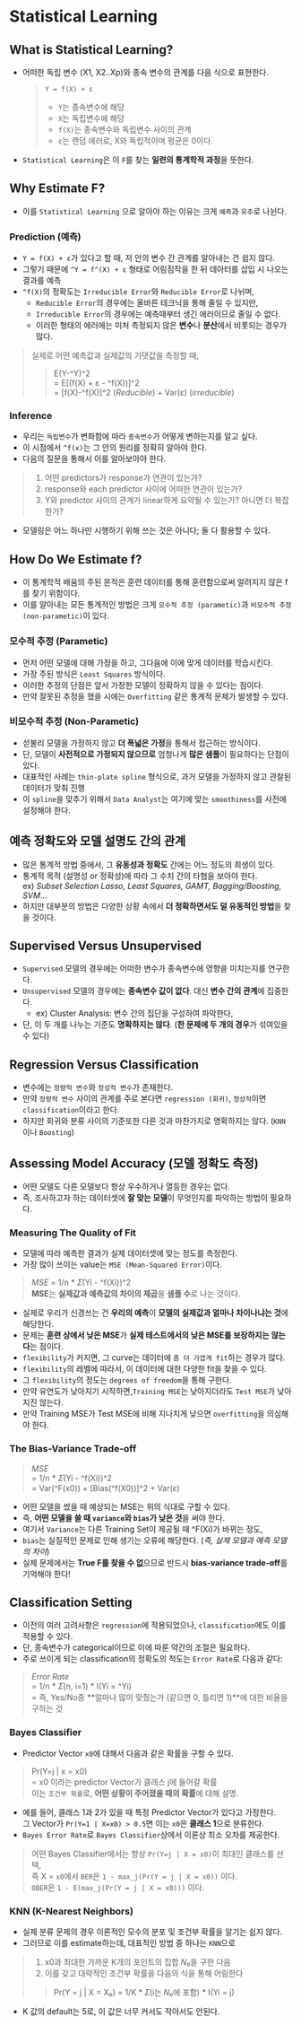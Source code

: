 # Statistical Learning

## What is Statistical Learning?
* 어떠한 독립 변수 (X1, X2..Xp)와 종속 변수의 관계를 다음 식으로 표현한다.
  > `Y = f(X) + ε`    
  > *  `Y`는 종속변수에 해당
  > * `X`는 독립변수에 해당
  > * `f(X)`는 종속변수와 독립변수 사이의 관계
  > * `ε`는 랜덤 에러로, X와 독립적이며 평균은 0이다.
* `Statistical Learning`은 이 `F`를 찾는 **일련의 통계학적 과정**을 뜻한다.

## Why Estimate F?
* 이를 `Statistical Learning` 으로 알아야 하는 이유는 크게 `예측`과 `유추`로 나뉜다.

### Prediction (예측)
* `Y = f(X) + ε`가 있다고 할 때, 저 안의 변수 간 관계를 알아내는 건 쉽지 않다.
* 그렇기 때문에 `^Y = f^(X) + ε` 형태로 어림짐작을 한 뒤 데아터를 삽입 시 나오는 결과를 예측
* `^f(X)`의 정확도는 `Irreducible Error`와 `Reducible Error`로 나뉘며,
  * `Reducible Error`의 경우에는 올바른 테크닉을 통해 줄일 수 있지만,
  * `Irreducible Error`의 경우에는 예측때부터 생긴 에러이므로 줄일 수 없다.
  * 이러한 형태의 에러에는 미처 측정되지 않은 **변수**나 **분산**에서 비롯되는 경우가 많다.
> 실제로 어떤 예측값과 실제값의 기댓값을 측정할 때,    
> >E(Y-^Y)^2    
> = E[(f(X) + ε - ^f(X))]^2    
> = [f(X)-^f(X)]^2 (*Reducible*) + Var(ε) (*irreducible*)

### Inference
* 우리는 `독립변수`가 변화함에 따라 `종속변수`가 어떻게 변하는지를 알고 싶다.
* 이 시점에서 `^f(x)`는 그 안의 원리를 정확히 알아야 한다.
* 다음의 질문을 통해서 이를 알아보아야 한다.
> 1. 어떤 predictors가 response가 연관이 있는가?
> 2. response와 each predictor 사이에 어떠한 연관이 있는가?
> 3. Y와 predictor 사이의 관계가 linear하게 요약될 수 있는가? 아니면 더 복잡한가?
* 모델링은 어느 하나만 시행하기 위해 쓰는 것은 아니다; 둘 다 활용할 수 있다.

## How Do We Estimate f?
* 이 통계학적 배움의 주된 몬적은 훈련 데이터를 통해 훈련함으로써 알려지지 않은 f를 찾기 위함이다.
* 이를 알아내는 모든 통계적인 방법은 크게 `모수적 추정 (parametic)`과 `비모수적 추정 (non-parametic)`이 있다.

### 모수적 추정 (Parametic)
* 먼저 어떤 모델에 대해 가정을 하고, 그다음에 이에 맞게 데이터를 학습시킨다.
* 가장 주된 방식은 `Least Squares` 방식이다.
* 이러한 추정의 단점은 앞서 가정한 모델이 정확하지 않을 수 있다는 점이다.
* 만약 잘못된 추정을 했을 시에는 `Overfitting` 같은 통계적 문제가 발생할 수 있다.

### 비모수적 추정 (Non-Parametic)
* 섣불리 모델을 가정하지 않고 **더 폭넓은 가정**을 통해서 접근하는 방식이다.
* 단, 모델이 **사전적으로 가정되지 않으므로** 엄청나게 **많은 샘플**이 필요하다는 단점이 있다.
* 대표적인 사례는 `thin-plate spline` 형식으로, 과거 모델을 가정하지 않고 관찰된 데이터가 맞춰 진행
* 이 `spline`을 맞추기 위해서 `Data Analyst`는 여기에 맞는 `smoothiness`를 사전에 설정해야 한다.

## 예측 정확도와 모델 설명도 간의 관계
* 많은 통계적 방법 중에서, 그 **유동성과 정확도** 간에는 어느 정도의 희생이 있다.
* 통계적 목적 (설명성 or 정확성)에 따라 그 수치 간의 타협을 보아야 한다.    
  ex) *Subset Selection Lasso, Least Squares, GAMT, Bagging/Boosting, SVM*...   
* 하지만 대부분의 방법은 다양한 상황 속에서 **더 정확하면서도 덜 유동적인 방법**을 찾을 것이다.

## Supervised Versus Unsupervised
* `Supervised` 모델의 경우에는 어떠한 변수가 종속변수에 영향을 미치는지를 연구한다.
* `Unsupervised` 모델의 경우에는 **종속변수 값이 없다**. 대신 **변수 간의 관계**에 집중한다.
  * ex) Cluster Analysis: 변수 간의 집단을 구성하여 파악한다,
* 단, 이 두 개를 나누는 기준도 **명확하지는 않다**. (**한 문제에 두 개의 경우**가 섞여있을 수 있다)

## Regression Versus Classification
* 변수에는 `정량적 변수`와 `정성적 변수`가 존재한다.
* 만약 `정량적 변수` 사이의 관계를 주로 본다면 `regression (회귀)`, `정성적`이면 `classification`이라고 한다.
* 하지만 회귀와 분류 사이의 기준또한 다른 것과 마찬가지로 명확하지는 않다. (`KNN`이나 `Boosting`)

## Assessing Model Accuracy (모델 정확도 측정)
* 어떤 모델도 다른 모델보다 항상 우수하거나 열등한 경우는 없다.
* 즉, 조사하고자 하는 데이터셋에 **잘 맞는 모델**이 무엇인지를 파악하는 방법이 필요하다.

### Measuring The Quality of Fit
* 모델에 따라 예측한 결과가 실제 데이터셋에 맞는 정도를 측정한다.
* 가장 많이 쓰이는 value는 `MSE (Mean-Squared Error)`이다.
> *MSE* = 1/n * 𝛴(Yi - ^f(Xi))^2    
> **MSE**는 **실제값과 예측값의 차이의 제곱**을 **샘플 수**로 나는 것이다.
* 실제로 우리가 신경쓰는 건 **우리의 예측**이 **모델의 실제값과 얼마나 차이나냐는 것**에 해당한다.
* 문제는 **훈련 상에서 낮은 MSE**가 **실제 테스트에서의 낮은 MSE를 보장하지는 않는다**는 점이다.
* `flexibility`가 커지면, 그 curve는 데이터에 `좀 더 가깝게 fit`하는 경우가 많다.
* `flexibility`의 레벨에 따라서, 이 데이터에 대한 다양한 fit을 찾을 수 있다.
* 그 `flexibility`의 정도는 `degrees of freedom`을 통해 구한다.
* 만약 유연도가 낮아지기 시작하면,`Training MSE`는 낮아지더라도 `Test MSE`가 낮아지진 않는다.
* 만약 Training MSE가 Test MSE에 비해 지나치게 낮으면 `overfitting`을 의심해야 한다.

### The Bias-Variance Trade-off
> *MSE*     
> = 1/n * 𝛴(Yi - ^f(Xi))^2    
> = Var(^F(x0)) + [Bias(^f(X0))]^2 + Var(ε)

* 어떤 모델을 썼을 때 예상되는 MSE는 위의 식대로 구할 수 있다.
* 즉, **어떤 모델을 쓸 때 `variance`와 `bias`가 낮은 것**을 써야 한다.
* 여기서 `Variance`는 다른 Training Set이 제공될 때 ^F(Xi)가 바뀌는 정도,
* `bias`는 실질적인 문제로 인해 생기는 오류에 해당한다. (*즉, 실제 모델과 예측 모델의 차이*)
* 실제 문제에서는 **True F를 찾을 수 없**으므로 반드시 **bias-variance trade-off**를 기억해야 한다!

## Classification Setting
* 이전의 여러 고려사항은 `regression`에 적용되었으나, `classification`에도 이를 적용할 수 있다.
* 단, 종속변수가 categorical이므로 이에 따룬 약간의 조절은 필요하다.
* 주로 쓰이게 되는 classification의 정확도의 척도는 `Error Rate`로 다음과 같다:
> *Error Rate*    
> = 1/n * 𝛴(n, i=1) * I(Yi = ^Yi)     
> = 즉, Yes/No중 **얼마나 많이 맞췄는가 (같으면 0, 틀리면 1)**에 대한 비율을 구하는 것

### Bayes Classifier
* Predictor Vector `x0`에 대해서 다음과 같은 확률을 구할 수 있다.    
> Pr(Y=j | x = x0)    
> = x0 이라는 predictor Vector가 클래스 j에 들어갈 확률    
> 이는 `조건부 확률`로, **어떤 상황이 주어졌을 때의 확률**에 대해 설명.
* 예를 들어, 클래스 1과 2가 있을 때 특정 Predictor Vector가 있다고 가정한다.    
그 Vector가 `Pr(Y=1 | X=x0) > 0.5`면 이는 `x0`은 **클래스 1**으로 분류한다.
* `Bayes Error Rate`로 `Bayes Classifier`상에서 이론상 최소 오차를 제공한다.
> 어떤 Bayes Classifier에서는 항상 `Pr(Y=j | X = x0)`이 최대인 클래스를 선택,    
> 즉 X = `x0`에서 `BER`은 `1 - max_j(Pr(Y = j | X = x0))` 이다.    
> `OBER`은 `1 - E(max_j(Pr(Y = j | X = x0)))` 이다.

### KNN (K-Nearest Neighbors)
* 실제 분류 문제의 경우 이론적인 모수의 분포 및 조건부 확률을 알기는 쉽지 않다.
* 그러므로 이를 estimate하는데, 대표적인 방법 중 하나는 `KNN`으로
> 1. x0과 최대한 가까운 K개의 포인트의 집합 𝑁₀을 구한 다음
> 2. 이를 갖고 대략적인 조건부 확률을 다음의 식을 통해 어림한다
> > Pr(Y = j | X = X₀) = 1/K * 𝛴(i는 𝑁₀에 포함) * I(Yi = j)
* K 값의 default는 5로, 이 값은 너무 커서도 작아서도 안된다.
